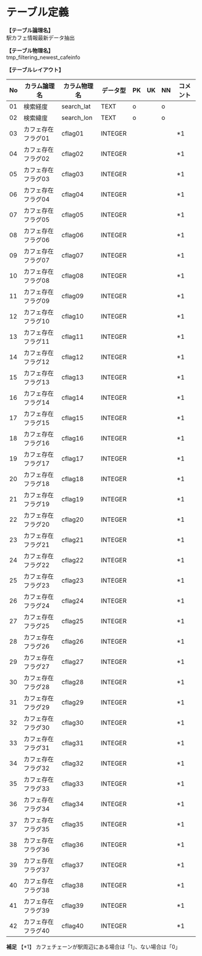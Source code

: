 # テーブル定義

**【テーブル論理名】**  
駅カフェ情報最新データ抽出

**【テーブル物理名】**  
tmp_filtering_newest_cafeinfo

**【テーブルレイアウト】**  

| No  |    カラム論理名    |    カラム物理名     | データ型  | PK  | UK  | NN  |         コメント          |
| --- | ------------------ | ------------------- | --------- | --- | --- | --- | ------------------------- |
| 01  | 検索経度           | search_lat          | TEXT      | o   |     | o   |                           |
| 02  | 検索緯度           | search_lon          | TEXT      | o   |     | o   |                           |
| 03  | カフェ存在フラグ01 | cflag01             | INTEGER   |     |     |     | *1                        |
| 04  | カフェ存在フラグ02 | cflag02             | INTEGER   |     |     |     | *1                        |
| 05  | カフェ存在フラグ03 | cflag03             | INTEGER   |     |     |     | *1                        |
| 06  | カフェ存在フラグ04 | cflag04             | INTEGER   |     |     |     | *1                        |
| 07  | カフェ存在フラグ05 | cflag05             | INTEGER   |     |     |     | *1                        |
| 08  | カフェ存在フラグ06 | cflag06             | INTEGER   |     |     |     | *1                        |
| 09  | カフェ存在フラグ07 | cflag07             | INTEGER   |     |     |     | *1                        |
| 10  | カフェ存在フラグ08 | cflag08             | INTEGER   |     |     |     | *1                        |
| 11  | カフェ存在フラグ09 | cflag09             | INTEGER   |     |     |     | *1                        |
| 12  | カフェ存在フラグ10 | cflag10             | INTEGER   |     |     |     | *1                        |
| 13  | カフェ存在フラグ11 | cflag11             | INTEGER   |     |     |     | *1                        |
| 14  | カフェ存在フラグ12 | cflag12             | INTEGER   |     |     |     | *1                        |
| 15  | カフェ存在フラグ13 | cflag13             | INTEGER   |     |     |     | *1                        |
| 16  | カフェ存在フラグ14 | cflag14             | INTEGER   |     |     |     | *1                        |
| 17  | カフェ存在フラグ15 | cflag15             | INTEGER   |     |     |     | *1                        |
| 18  | カフェ存在フラグ16 | cflag16             | INTEGER   |     |     |     | *1                        |
| 19  | カフェ存在フラグ17 | cflag17             | INTEGER   |     |     |     | *1                        |
| 20  | カフェ存在フラグ18 | cflag18             | INTEGER   |     |     |     | *1                        |
| 21  | カフェ存在フラグ19 | cflag19             | INTEGER   |     |     |     | *1                        |
| 22  | カフェ存在フラグ20 | cflag20             | INTEGER   |     |     |     | *1                        |
| 23  | カフェ存在フラグ21 | cflag21             | INTEGER   |     |     |     | *1                        |
| 24  | カフェ存在フラグ22 | cflag22             | INTEGER   |     |     |     | *1                        |
| 25  | カフェ存在フラグ23 | cflag23             | INTEGER   |     |     |     | *1                        |
| 26  | カフェ存在フラグ24 | cflag24             | INTEGER   |     |     |     | *1                        |
| 27  | カフェ存在フラグ25 | cflag25             | INTEGER   |     |     |     | *1                        |
| 28  | カフェ存在フラグ26 | cflag26             | INTEGER   |     |     |     | *1                        |
| 29  | カフェ存在フラグ27 | cflag27             | INTEGER   |     |     |     | *1                        |
| 30  | カフェ存在フラグ28 | cflag28             | INTEGER   |     |     |     | *1                        |
| 31  | カフェ存在フラグ29 | cflag29             | INTEGER   |     |     |     | *1                        |
| 32  | カフェ存在フラグ30 | cflag30             | INTEGER   |     |     |     | *1                        |
| 33  | カフェ存在フラグ31 | cflag31             | INTEGER   |     |     |     | *1                        |
| 34  | カフェ存在フラグ32 | cflag32             | INTEGER   |     |     |     | *1                        |
| 35  | カフェ存在フラグ33 | cflag33             | INTEGER   |     |     |     | *1                        |
| 36  | カフェ存在フラグ34 | cflag34             | INTEGER   |     |     |     | *1                        |
| 37  | カフェ存在フラグ35 | cflag35             | INTEGER   |     |     |     | *1                        |
| 38  | カフェ存在フラグ36 | cflag36             | INTEGER   |     |     |     | *1                        |
| 39  | カフェ存在フラグ37 | cflag37             | INTEGER   |     |     |     | *1                        |
| 40  | カフェ存在フラグ38 | cflag38             | INTEGER   |     |     |     | *1                        |
| 41  | カフェ存在フラグ39 | cflag39             | INTEGER   |     |     |     | *1                        |
| 42  | カフェ存在フラグ40 | cflag40             | INTEGER   |     |     |     | *1                        |

**補足**
【*1】
カフェチェーンが駅周辺にある場合は「1」、ない場合は「0」

